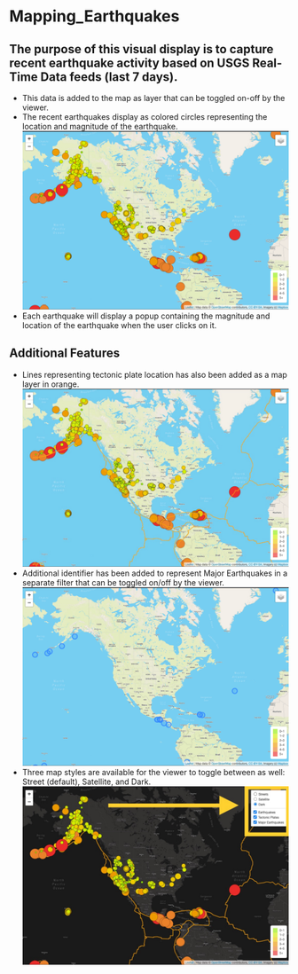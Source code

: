 # Mapping_Earthquakes
## The purpose of this visual display is to capture recent earthquake activity based on USGS Real-Time Data feeds (last 7 days). 
- This data is added to the map as layer that can be toggled on-off by the viewer. 
- The recent earthquakes display as colored circles representing the location and magnitude of the earthquake. 
![Earthquakes.png](/Earthquake_Challenge/Earthquakes.png)
- Each earthquake will display a popup containing the magnitude and location of the earthquake when the user clicks on it.
## Additional Features
- Lines representing tectonic plate location has also been added as a map layer in orange.
![TectonicPlates.png](/Earthquake_Challenge/TectonicPlates.png)
- Additional identifier has been added to represent Major Earthquakes in a separate filter that can be toggled on/off by the viewer.
![MajorEQ.png](/Earthquake_Challenge/MajorEQ.png)
- Three map styles are available for the viewer to toggle between as well: Street (default), Satellite, and Dark.
![Layers.png](/Earthquake_Challenge/Layers.png)
